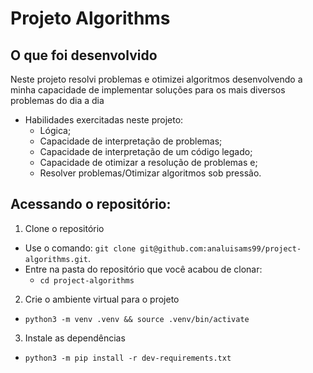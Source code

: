 # Projeto Algorithms

## O que foi desenvolvido
Neste projeto resolvi problemas e otimizei algoritmos desenvolvendo a minha capacidade de implementar soluções para os mais diversos problemas do dia a dia
  
* Habilidades exercitadas neste projeto:
  - Lógica;
  - Capacidade de interpretação de problemas;
  - Capacidade de interpretação de um código legado;
  - Capacidade de otimizar a resolução de problemas e;
  - Resolver problemas/Otimizar algoritmos sob pressão.

## Acessando o repositório:

  1. Clone o repositório

  - Use o comando: `git clone git@github.com:analuisams99/project-algorithms.git`.
  - Entre na pasta do repositório que você acabou de clonar:
    - `cd project-algorithms`

  2. Crie o ambiente virtual para o projeto

  - `python3 -m venv .venv && source .venv/bin/activate`

  3. Instale as dependências

  - `python3 -m pip install -r dev-requirements.txt`
  
